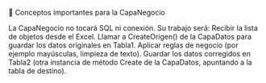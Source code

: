 🧠 Conceptos importantes para la CapaNegocio

La CapaNegocio no tocará SQL ni conexión.
Su trabajo será:
Recibir la lista de objetos desde el Excel.
Llamar a CreateOrigen() de la CapaDatos para guardar los datos originales en Tabla1.
Aplicar reglas de negocio (por ejemplo mayúsculas, limpieza de texto).
Guardar los datos corregidos en Tabla2 (otra instancia de método Create de la CapaDatos, apuntando a la tabla de destino).
